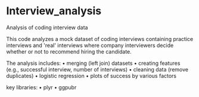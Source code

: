 # Interview_analysis
Analysis of coding interview data

This code analyzes a mock dataset of coding interviews containing practice interviews and 'real' interviews where company interviewers decide whether or not to recommend hiring the candidate.

The analysis includes:
  • merging (left join) datasets
  • creating features (e.g., successful interview, number of interviews)
  • cleaning data (remove duplicates)
  • logistic regression
  • plots of success by various factors

key libraries:
  • plyr
  • ggpubr
